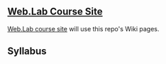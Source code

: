 ## [Web.Lab Course Site](https://github.com/vcd/468/wiki/)

[Web.Lab course site](https://github.com/vcd/468/wiki/) will use this repo's Wiki pages. 

## Syllabus

